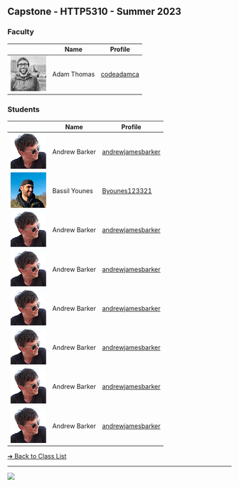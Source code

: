 ## Capstone - HTTP5310 - Summer 2023

### Faculty

| | Name | Profile | 
| - | - | - |
| ![Adam Thomas](images/codeadamca.png) | Adam Thomas | [codeadamca](faculty/codeadamca) |

### Students

| | Name | Profile | 
| - | - | - |
| ![Andrew Barker](images/andrewjamesbarker.png) | Andrew Barker | [andrewjamesbarker](andrewjamesbarker.markdown) |
| ![Bassil Younes](images/byounes123321.png) | Bassil Younes | [Byounes123321](byounes123321.markdown) |
| ![Andrew Barker](images/andrewjamesbarker.png) | Andrew Barker | [andrewjamesbarker](AndrewJamesBarker.markdown) |
| ![Andrew Barker](images/andrewjamesbarker.png) | Andrew Barker | [andrewjamesbarker](AndrewJamesBarker.markdown) |
| ![Andrew Barker](images/andrewjamesbarker.png) | Andrew Barker | [andrewjamesbarker](AndrewJamesBarker.markdown) |
| ![Andrew Barker](images/andrewjamesbarker.png) | Andrew Barker | [andrewjamesbarker](AndrewJamesBarker.markdown) |
| ![Andrew Barker](images/andrewjamesbarker.png) | Andrew Barker | [andrewjamesbarker](AndrewJamesBarker.markdown) |
| ![Andrew Barker](images/andrewjamesbarker.png) | Andrew Barker | [andrewjamesbarker](AndrewJamesBarker.markdown) |


[&#10132; Back to Class List](/)

---

<a href="https://brickmmo.com">
<img src="https://brickmmo.com/images/brickmmo-logo-horizontal.jpg" width="100">
</a>